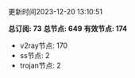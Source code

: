 更新时间2023-12-20 13:10:51

**总订阅: 73**
**总节点: 649**
**有效节点: 174**
- v2ray节点: 170
- ss节点: 2
- trojan节点: 2
